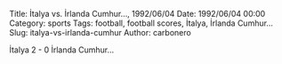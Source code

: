 Title: İtalya vs. İrlanda Cumhur…, 1992/06/04
Date: 1992/06/04 00:00
Category: sports
Tags: football, football scores, İtalya, İrlanda Cumhur…
Slug: italya-vs-irlanda-cumhur
Author: carbonero


İtalya 2 - 0 İrlanda Cumhur…
